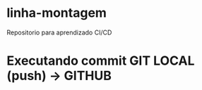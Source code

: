 # linha-montagem
Repositorio para aprendizado CI/CD

# Executando commit GIT LOCAL (push) -> GITHUB
